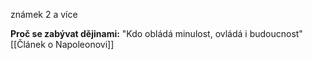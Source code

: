 známek 2 a více 

**Proč se zabývat dějinami:**
"Kdo obládá minulost, ovládá i budoucnost"
[[Článek o Napoleonovi]]
